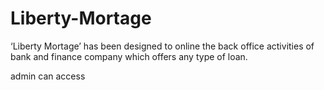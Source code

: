# Liberty-Mortage
‘Liberty Mortage’ has been 
designed to online the back office activities of bank and finance 
company which offers any type of loan.

admin can access